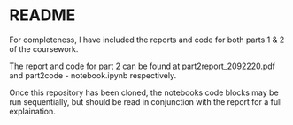 # README

For completeness, I have included the reports and code for both parts 1 & 2 of the coursework.

The report and code for part 2 can be found at part2report_2092220.pdf and part2code - notebook.ipynb respectively.

Once this repository has been cloned, the notebooks code blocks may be run sequentially, but should be read in conjunction with the report for a full explaination.

